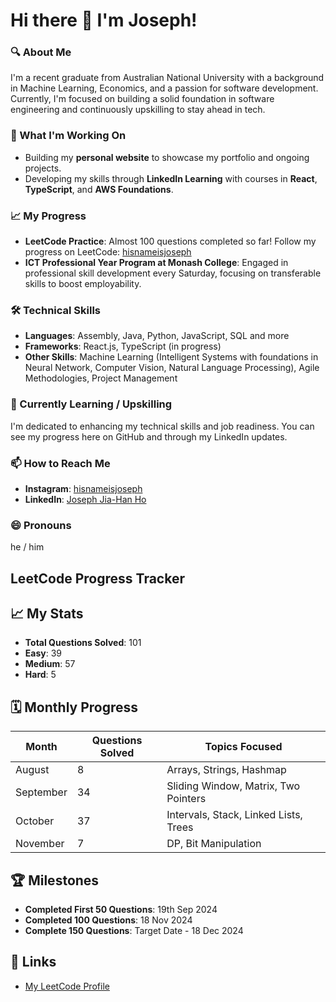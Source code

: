 # Hi there 👋 I'm Joseph!

### 🔍 About Me
I'm a recent graduate from Australian National University with a background in Machine Learning, Economics, and a passion for software development. Currently, I'm focused on building a solid foundation in software engineering and continuously upskilling to stay ahead in tech.

### 🚀 What I'm Working On
- Building my **personal website** to showcase my portfolio and ongoing projects.
- Developing my skills through **LinkedIn Learning** with courses in **React**, **TypeScript**, and **AWS Foundations**.

### 📈 My Progress
- **LeetCode Practice**: Almost 100 questions completed so far! Follow my progress on LeetCode: [hisnameisjoseph](https://leetcode.com/u/hisnameisjoseph/)
- **ICT Professional Year Program at Monash College**: Engaged in professional skill development every Saturday, focusing on transferable skills to boost employability.
  
### 🛠️ Technical Skills
- **Languages**: Assembly, Java, Python, JavaScript, SQL and more
- **Frameworks**: React.js, TypeScript (in progress)
- **Other Skills**: Machine Learning (Intelligent Systems with foundations in Neural Network, Computer Vision, Natural Language Processing), Agile Methodologies, Project Management

### 🌱 Currently Learning / Upskilling
I'm dedicated to enhancing my technical skills and job readiness. You can see my progress here on GitHub and through my LinkedIn updates.

### 📫 How to Reach Me
- **Instagram**: [hisnameisjoseph](https://www.instagram.com/hisnameisjoseph/)
- **LinkedIn**: [Joseph Jia-Han Ho](https://www.linkedin.com/in/joseph-jia-han-ho)

### 😄 Pronouns
he / him

## LeetCode Progress Tracker

## 📈 My Stats
- **Total Questions Solved**: 101
- **Easy**: 39
- **Medium**: 57
- **Hard**: 5

## 🗓️ Monthly Progress
| Month      | Questions Solved | Topics Focused                         |
|------------|------------------|----------------------------------------|
| August     | 8                | Arrays, Strings, Hashmap               |
| September  | 34               | Sliding Window, Matrix, Two Pointers   |
| October    | 37               | Intervals, Stack, Linked Lists, Trees  |
| November   | 7                | DP, Bit Manipulation                   |

## 🏆 Milestones
- **Completed First 50 Questions**: 19th Sep 2024
- **Completed 100 Questions**: 18 Nov 2024
- **Complete 150 Questions**: Target Date - 18 Dec 2024

## 🌟 Links
- [My LeetCode Profile](https://leetcode.com/u/hisnameisjoseph/)
